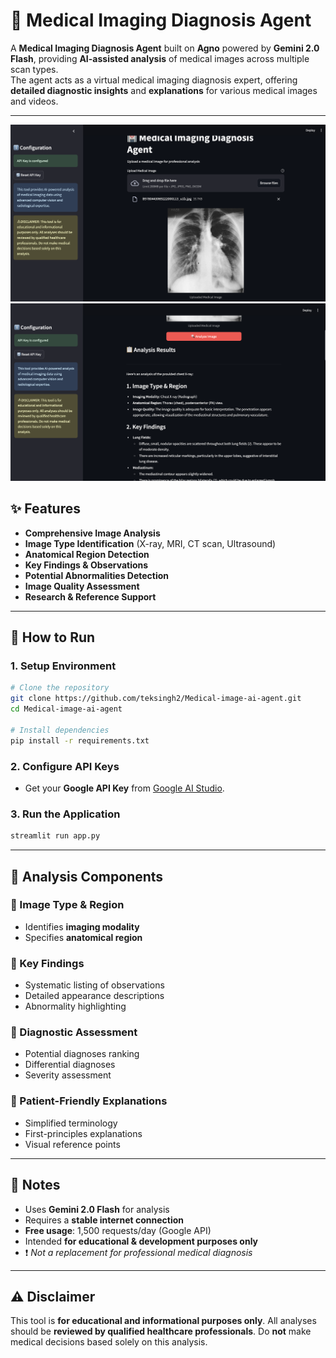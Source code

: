# 🩻 Medical Imaging Diagnosis Agent

A **Medical Imaging Diagnosis Agent** built on **Agno** powered by **Gemini 2.0 Flash**, providing **AI-assisted analysis** of medical images across multiple scan types.  
The agent acts as a virtual medical imaging diagnosis expert, offering **detailed diagnostic insights** and **explanations** for various medical images and videos.

---
![App Screenshot](https://github.com/teksingh2/Medical-image-ai-agent/blob/main/assets/img1.png)
![App Screenshot2](https://github.com/teksingh2/Medical-image-ai-agent/blob/main/assets/img2.png)
## ✨ Features

- **Comprehensive Image Analysis**  
- **Image Type Identification** (X-ray, MRI, CT scan, Ultrasound)  
- **Anatomical Region Detection**  
- **Key Findings & Observations**  
- **Potential Abnormalities Detection**  
- **Image Quality Assessment**  
- **Research & Reference Support**

---

## 🚀 How to Run

### 1. Setup Environment

```bash
# Clone the repository
git clone https://github.com/teksingh2/Medical-image-ai-agent.git
cd Medical-image-ai-agent

# Install dependencies
pip install -r requirements.txt
````

### 2. Configure API Keys

* Get your **Google API Key** from [Google AI Studio](https://aistudio.google.com).

### 3. Run the Application

```bash
streamlit run app.py
```

---

## 🧩 Analysis Components

### 🔹 Image Type & Region

* Identifies **imaging modality**
* Specifies **anatomical region**

### 🔹 Key Findings

* Systematic listing of observations
* Detailed appearance descriptions
* Abnormality highlighting

### 🔹 Diagnostic Assessment

* Potential diagnoses ranking
* Differential diagnoses
* Severity assessment

### 🔹 Patient-Friendly Explanations

* Simplified terminology
* First-principles explanations
* Visual reference points

---

## 📝 Notes

* Uses **Gemini 2.0 Flash** for analysis
* Requires a **stable internet connection**
* **Free usage**: 1,500 requests/day (Google API)
* Intended **for educational & development purposes only**
* ❗ *Not a replacement for professional medical diagnosis*

---

## ⚠️ Disclaimer

This tool is **for educational and informational purposes only**.
All analyses should be **reviewed by qualified healthcare professionals**.
Do **not** make medical decisions based solely on this analysis.


